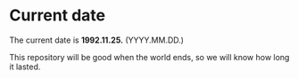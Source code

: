 # Current date

The current date is **1992.11.25.** (YYYY.MM.DD.)

This repository will be good when the world ends, so we will know how long it lasted.